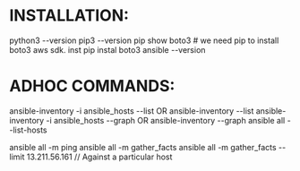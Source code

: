 # INSTALLATION:
python3 --version
pip3 --version 
pip show boto3                  # we need pip to install boto3 aws sdk.    inst pip instal boto3
ansible --version


# ADHOC COMMANDS:
ansible-inventory -i ansible_hosts --list   OR   ansible-inventory --list
ansible-inventory -i ansible_hosts --graph  OR   ansible-inventory --graph
ansible all --list-hosts

ansible all -m ping
ansible all -m gather_facts
ansible all -m gather_facts --limit 13.211.56.161               // Against a particular host

